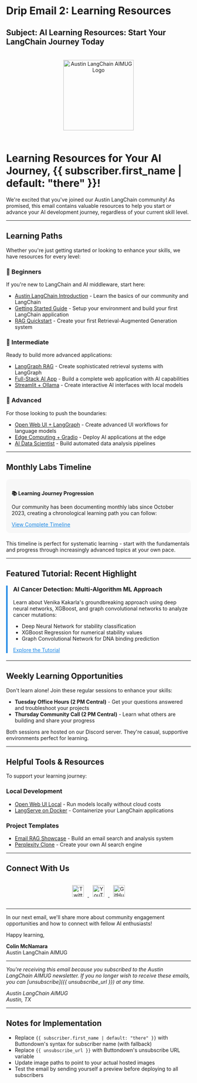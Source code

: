 # Drip Email 2: Learning Resources

## Subject: AI Learning Resources: Start Your LangChain Journey Today

<!-- Logo using HTML instead of Markdown for better email client compatibility -->
<div style="text-align: center; padding: 20px 0;">
  <img src="https://aimug.org/static/email-assets/logo/austin-langchain-email.png" 
       alt="Austin LangChain AIMUG Logo" 
       width="192" 
       style="display: inline-block;">
</div>

# Learning Resources for Your AI Journey, {{ subscriber.first_name | default: "there" }}!

We're excited that you've joined our Austin LangChain community! As promised, this email contains valuable resources to help you start or advance your AI development journey, regardless of your current skill level.

---

## Learning Paths

Whether you're just getting started or looking to enhance your skills, we have resources for every level:

### 🌱 Beginners
If you're new to LangChain and AI middleware, start here:

- [Austin LangChain Introduction](https://aimug.org/docs/Austin-LangChain-AIMUG-Introduction) - Learn the basics of our community and LangChain
- [Getting Started Guide](https://aimug.org/docs/getting-started) - Setup your environment and build your first LangChain application
- [RAG Quickstart](https://aimug.org/docs/nov-2023/rag-quickstart) - Create your first Retrieval-Augmented Generation system

### 🚀 Intermediate
Ready to build more advanced applications:

- [LangGraph RAG](https://aimug.org/docs/feb-2024/langgraph-rag) - Create sophisticated retrieval systems with LangGraph
- [Full-Stack AI App](https://aimug.org/docs/jan-2025/full-stack-ai-app) - Build a complete web application with AI capabilities
- [Streamlit + Ollama](https://aimug.org/docs/mar-2024/streamlit-ollama) - Create interactive AI interfaces with local models

### 🔬 Advanced
For those looking to push the boundaries:

- [Open Web UI + LangGraph](https://aimug.org/docs/nov-2024/openwebui-langgraph) - Create advanced UI workflows for language models
- [Edge Computing + Gradio](https://aimug.org/docs/dec-2024/gradio-edge-computing-lab) - Deploy AI applications at the edge
- [AI Data Scientist](https://aimug.org/docs/may-2024/ai-data-scientist) - Build automated data analysis pipelines

---

## Monthly Labs Timeline

<div style="padding: 15px; background-color: #f7f7f7; border-radius: 10px; margin: 20px 0;">
  <p style="font-weight: bold;">📚 Learning Journey Progression</p>
  <p>Our community has been documenting monthly labs since October 2023, creating a chronological learning path you can follow:</p>
  <a href="https://aimug.org/labs_by_month" style="color: #1E88E5; text-decoration: underline;">View Complete Timeline</a>
</div>

This timeline is perfect for systematic learning - start with the fundamentals and progress through increasingly advanced topics at your own pace.

---

## Featured Tutorial: Recent Highlight

<div style="border-left: 4px solid #1E88E5; padding-left: 15px; margin: 20px 0;">
  <h3 style="margin-top: 0;">AI Cancer Detection: Multi-Algorithm ML Approach</h3>
  <p>Learn about Venika Kakarla's groundbreaking approach using deep neural networks, XGBoost, and graph convolutional networks to analyze cancer mutations:</p>
  <ul>
    <li>Deep Neural Network for stability classification</li>
    <li>XGBoost Regression for numerical stability values</li>
    <li>Graph Convolutional Network for DNA binding prediction</li>
  </ul>
  <a href="https://aimug.org/docs/mar-2025/ai-cancer-detection" style="color: #1E88E5; text-decoration: underline;">Explore the Tutorial</a>
</div>

---

## Weekly Learning Opportunities

Don't learn alone! Join these regular sessions to enhance your skills:

- **Tuesday Office Hours (2 PM Central)** - Get your questions answered and troubleshoot your projects
- **Thursday Community Call (2 PM Central)** - Learn what others are building and share your progress

Both sessions are hosted on our Discord server. They're casual, supportive environments perfect for learning.

---

## Helpful Tools & Resources

To support your learning journey:

### Local Development
- [Open Web UI Local](https://aimug.org/docs/jan-2025/open-web-ui-local) - Run models locally without cloud costs
- [LangServe on Docker](https://aimug.org/docs/dec-2023/langserve-on-docker) - Containerize your LangChain applications

### Project Templates
- [Email RAG Showcase](https://aimug.org/docs/oct-2024/email-rag-showcase) - Build an email search and analysis system
- [Perplexity Clone](https://aimug.org/docs/sep-2024/perplexity-clone) - Create your own AI search engine

---

## Connect With Us

<!-- Social media icons using HTML for better email client compatibility -->
<div style="text-align: center; padding: 15px 0;">
  <a href="https://twitter.com/AustinLangChain">
    <img src="https://aimug.org/static/email-assets/icons/twitter-icon.png" 
         alt="Twitter" 
         width="32" 
         style="display: inline-block; margin: 0 10px;">
  </a>
  <a href="https://www.youtube.com/channel/UC03IXA4KU6hOQ_3YPTbS0ig">
    <img src="https://aimug.org/static/email-assets/icons/youtube-icon.png" 
         alt="YouTube" 
         width="32" 
         style="display: inline-block; margin: 0 10px;">
  </a>
  <a href="https://github.com/aimug-org">
    <img src="https://aimug.org/static/email-assets/icons/github-icon.png" 
         alt="GitHub" 
         width="32" 
         style="display: inline-block; margin: 0 10px;">
  </a>
</div>

---

In our next email, we'll share more about community engagement opportunities and how to connect with fellow AI enthusiasts!

Happy learning,

**Colin McNamara**  
Austin LangChain AIMUG

---

*You're receiving this email because you subscribed to the Austin LangChain AIMUG newsletter. If you no longer wish to receive these emails, you can [unsubscribe]({{ unsubscribe_url }}) at any time.*

*Austin LangChain AIMUG  
Austin, TX*

---

## Notes for Implementation

- Replace `{{ subscriber.first_name | default: "there" }}` with Buttondown's syntax for subscriber name (with fallback)
- Replace `{{ unsubscribe_url }}` with Buttondown's unsubscribe URL variable
- Update image paths to point to your actual hosted images
- Test the email by sending yourself a preview before deploying to all subscribers
